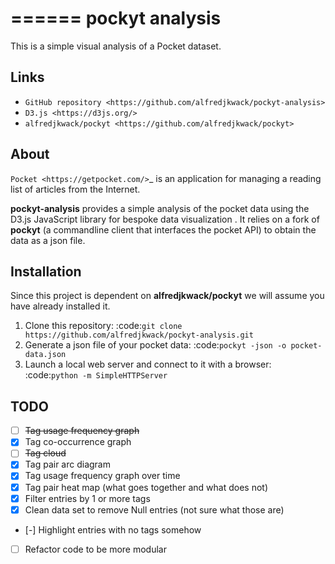 ======
pockyt analysis
======

This is a simple visual analysis of a Pocket dataset.

Links
-----

* `GitHub repository <https://github.com/alfredjkwack/pockyt-analysis>`
* `D3.js <https://d3js.org/>`
* `alfredjkwack/pockyt <https://github.com/alfredjkwack/pockyt>`

About
-----
`Pocket <https://getpocket.com/>`_ is an application for managing a reading list of articles from the Internet.

**pockyt-analysis** provides a simple analysis of the pocket data using the D3.js JavaScript library for bespoke
 data visualization . It relies on a fork of **pockyt** (a commandline client that interfaces the pocket API) to obtain the data as a json file.

Installation
------------

Since this project is dependent on **alfredjkwack/pockyt** we will assume you have already installed it.

1. Clone this repository: :code:`git clone https://github.com/alfredjkwack/pockyt-analysis.git`
2. Generate a json file of your pocket data: :code:`pockyt -json -o pocket-data.json`
3. Launch a local web server and connect to it with a browser: :code:`python -m SimpleHTTPServer`

TODO
------------
* [ ] ~~Tag usage frequency graph~~
* [x] Tag co-occurrence graph
* [ ] ~~Tag cloud~~
* [x] Tag pair arc diagram
* [x] Tag usage frequency graph over time
* [x] Tag pair heat map (what goes together and what does not)
* [x] Filter entries by 1 or more tags
* [x] Clean data set to remove Null entries (not sure what those are)
* [-] Highlight entries with no tags somehow
* [ ] Refactor code to be more modular